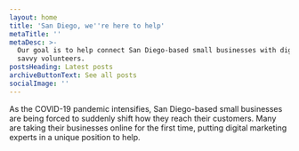 ```yaml
---
layout: home
title: 'San Diego, we''re here to help'
metaTitle: ''
metaDesc: >-
  Our goal is to help connect San Diego-based small businesses with digitally
  savvy volunteers.
postsHeading: Latest posts
archiveButtonText: See all posts
socialImage: ''
---
```

As the COVID-19 pandemic intensifies, San Diego-based small businesses are being forced to suddenly shift how they reach their customers. Many are taking their businesses online for the first time, putting digital marketing experts in a unique position to help.